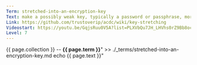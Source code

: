 ```yaml
---
Term: stretched-into-an-encryption-key
Text: make a possibly weak key, typically a password or passphrase, more secure against a brute-force attack by increasing the resources
Link: https://github.com/trustoverip/acdc/wiki/key-stretching
Videostart: https://youtu.be/GqjsRuu0V5A?list=PLXVbQu7JH_LHVhs0rZ9Bb8ocyKlPljkaG&t=11m11s
Level: 7
---
```


{{ page.collection }} -- **{{ page.term }}**" >> ./_terms/stretched-into-an-encryption-key.md
    echo  {{ page.text }}"
